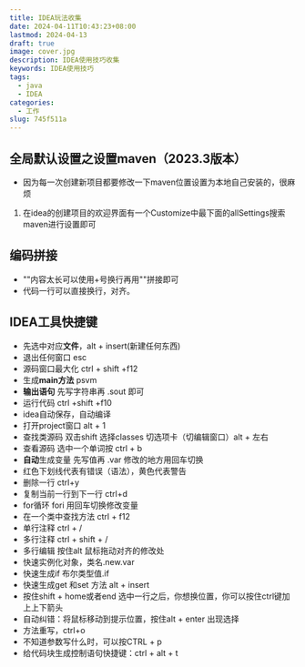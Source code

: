 ```yaml
---
title: IDEA玩法收集
date: 2024-04-11T10:43:23+08:00
lastmod: 2024-04-13
draft: true
image: cover.jpg
description: IDEA使用技巧收集
keywords: IDEA使用技巧
tags:
  - java
  - IDEA
categories:
  - 工作
slug: 745f511a
---
```


## 全局默认设置之设置maven（2023.3版本）
- 因为每一次创建新项目都要修改一下maven位置设置为本地自己安装的，很麻烦
1. 在idea的创建项目的欢迎界面有一个Customize中最下面的allSettings搜索maven进行设置即可
## 编码拼接
- ""内容太长可以使用+号换行再用""拼接即可
- 代码一行可以直接换行，对齐。
## IDEA工具快捷键
- 先选中对应**文件**，alt + insert(新建任何东西) 
- 退出任何窗口 esc
- 源码窗口最大化 ctrl + shift +f12
- 生成**main方法** psvm
- **输出语句** 先写字符串再 .sout 即可
- 运行代码 ctrl +shift +f10
- idea自动保存，自动编译
- 打开project窗口 alt + 1
- 查找类源码 双击shift 选择classes 切选项卡（切编辑窗口）alt + 左右
- 查看源码 选中一个单词按 ctrl + b
- **自动**生成变量 先写值再 .var 修改的地方用回车切换
- 红色下划线代表有错误（语法），黄色代表警告
- 删除一行 ctrl+y
- 复制当前一行到下一行 ctrl+d
- for循环 fori 用回车切换修改变量
- 在一个类中查找方法 ctrl + f12
- 单行注释 ctrl + /
- 多行注释 ctrl + shift  + /
- 多行编辑 按住alt 鼠标拖动对齐的修改处
- 快速实例化对象，类名.new.var
- 快速生成if 布尔类型值.if
- 快速生成get 和set 方法 alt + insert 
- 按住shift + home或者end 选中一行之后，你想换位置，你可以按住ctrl键加上上下箭头
- 自动纠错：将鼠标移动到提示位置，按住alt + enter 出现选择
- 方法重写，ctrl+o
- 不知道参数写什么时，可以按CTRL + p
- 给代码块生成控制语句快捷键：ctrl + alt + t


